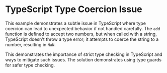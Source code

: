 # TypeScript Type Coercion Issue

This example demonstrates a subtle issue in TypeScript where type coercion can lead to unexpected behavior if not handled carefully.  The `add` function is defined to accept two numbers, but when called with a string, TypeScript doesn't throw a type error; it attempts to coerce the string to a number, resulting in `NaN`.

This demonstrates the importance of strict type checking in TypeScript and ways to mitigate such issues. The solution demonstrates using type guards for safer type checking.